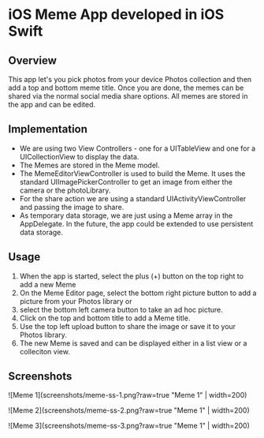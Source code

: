 # iOS Meme App developed in iOS Swift
## Overview

This app let's you pick photos from your device Photos collection and then add a top and bottom meme title.
Once you are done, the memes can be shared via the normal social media share options. All memes are stored in the app and can be edited.

## Implementation
* We are using two View Controllers - one for a UITableView and one for a UICollectionView to display the data.
* The Memes are stored in the Meme model.
* The MemeEditorViewController is used to build the Meme. It uses the standard UIImagePickerController to get an image from either the camera or the photoLibrary.
* For the share action we are using a standard UIActivityViewController and passing the image to share.
* As temporary data storage, we are just using a Meme array in the AppDelegate. In the future, the app could be extended to use persistent data storage.

## Usage
1. When the app is started, select the plus (+) button on the top right to add a new Meme
2. On the Meme Editor page, select the bottom right picture button to add a picture from your Photos library or
3. select the bottom left camera button to take an ad hoc picture.
4. Click on the top and bottom title to add a Meme title.
5. Use the top left upload button to share the image or save it to your Photos library.
6. The new Meme is saved and can be displayed either in a list view or a colleciton view.

## Screenshots
![Meme 1](screenshots/meme-ss-1.png?raw=true "Meme 1" | width=200)

![Meme 2](screenshots/meme-ss-2.png?raw=true "Meme 1" | width=200)

![Meme 3](screenshots/meme-ss-3.png?raw=true "Meme 1" | width=200)
